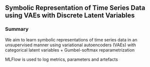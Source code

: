 ## Symbolic Representation of Time Series Data using VAEs with Discrete Latent Variables

### Summary

We aim to learn symbolic representations of time series data in an unsupervised manner using 
variational autoencoders (VAEs) with categorical latent variables + Gumbel-softmax reparametrization

MLFlow is used to log metrics, parameters and artefacts